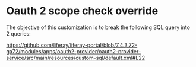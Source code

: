 # Oauth 2 scope check override

The objective of this customization is to break the following SQL query into 2 queries:

https://github.com/liferay/liferay-portal/blob/7.4.3.72-ga72/modules/apps/oauth2-provider/oauth2-provider-service/src/main/resources/custom-sql/default.xml#L22
